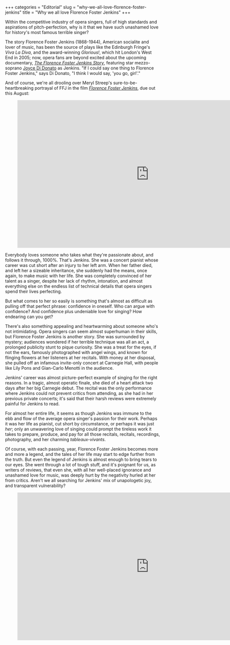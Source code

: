 +++
categories = "Editorial"
slug = "why-we-all-love-florence-foster-jenkins"
title = "Why we all love Florence Foster Jenkins"
+++

Within the competitive industry of opera singers, full of high standards and aspirations of pitch-perfection, why is it that we have such unashamed love for history's most famous terrible singer?

The story Florence Foster Jenkins (1868-1944), American socialite and lover of music, has been the source of plays like the Edinburgh Fringe's *Viva La Diva*, and the award-winning *Glorious!*, which hit London's West End in 2005; now, opera fans are beyond excited about the upcoming documentary, [*The Florence Foster Jenkins Story*](https://www.facebook.com/FFJStory/videos/1683420728565684/), featuring star mezzo-soprano [Joyce Di Donato](/scene/people/joyce-di-donato/) as Jenkins. "If I could say one thing to Florence Foster Jenkins," says Di Donato, "I think I would say, 'you go, girl'."

And of course, we're all drooling over Meryl Streep's sure-to-be-heartbreaking portrayal of FFJ in the film [*Florence Foster Jenkins*](http://www.imdb.com/title/tt4136084/), due out this August:

<figure data-type="video">
<iframe width="854" height="480" src="https://www.youtube.com/embed/LqNg3_3kpQQ" frameborder="0" allowfullscreen></iframe>
</figure>

Everybody loves someone who takes what they're passionate about, and follows it through, 1000%. That's Jenkins. She was a concert pianist whose career was cut short after an injury to her left arm. When her father died, and left her a sizeable inheritance, she suddenly had the means, once again, to make music with her life. She was completely convinced of her talent as a singer, despite her lack of rhythm, intonation, and almost everything else on the endless list of technical details that opera singers spend their lives perfecting.

But what comes to her so easily is something that's almost as difficult as pulling off that perfect phrase: confidence in oneself. Who can argue with confidence? And confidence plus undeniable love for singing? How endearing can you get?

There's also something appealing and heartwarming about someone who's not intimidating. Opera singers can seem almost superhuman in their skills, but Florence Foster Jenkins is another story. She was surrounded by mystery; audiences wondered if her terrible technique was all an act, a prolonged publicity stunt to pique curiosity. She was a treat for the eyes, if not the ears, famously photographed with angel wings, and known for flinging flowers at her listeners at her recitals. With money at her disposal, she pulled off an infamous invite-only concert at Carnegie Hall, with people like Lily Pons and Gian-Carlo Menotti in the audience.

Jenkins' career was almost picture-perfect example of singing for the right reasons. In a tragic, almost operatic finale, she died of a heart attack two days after her big Carnegie debut. The recital was the only performance where Jenkins could not prevent critics from attending, as she had in her previous private concerts; it's said that their harsh reviews were extremely painful for Jenkins to read.

For almost her entire life, it seems as though Jenkins was immune to the ebb and flow of the average opera singer's passion for their work. Perhaps it was her life as pianist, cut short by circumstance, or perhaps it was just *her*; only an unwavering love of singing could prompt the tireless work it takes to prepare, produce, and pay for all those recitals, recitals, recordings, photography, and her charming *tableaux-vivants*.

Of course, with each passing, year, Florence Foster Jenkins becomes more and more a legend, and the tales of her life may start to edge further from the truth. But even the legend of Jenkins is almost enough to bring tears to our eyes. She went through a lot of tough stuff, and it's poignant for us, as writers of reviews, that even she, with all her well-placed ignorance and unashamed love for music, was deeply hurt by the negativity hurled at her from critics. Aren't we all searching for Jenkins' mix of unapologetic joy, and transparent vulnerability?

<figure data-type="video">
<iframe width="854" height="480" src="https://www.youtube.com/embed/DMu9PKWthLE" frameborder="0" allowfullscreen></iframe>
</figure>
